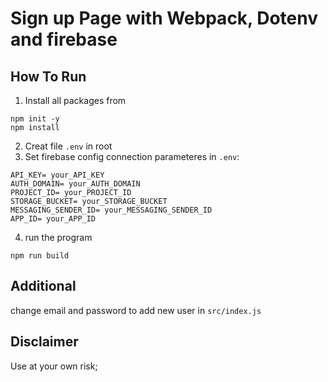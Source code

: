 # Sign up Page with Webpack, Dotenv and firebase

## How To Run

1. Install all packages from

```
npm init -y
npm install
```

2. Creat file `.env` in root
3. Set firebase config connection parameteres in `.env`:

```
API_KEY= your_API_KEY
AUTH_DOMAIN= your_AUTH_DOMAIN
PROJECT_ID= your_PROJECT_ID
STORAGE_BUCKET= your_STORAGE_BUCKET
MESSAGING_SENDER_ID= your_MESSAGING_SENDER_ID
APP_ID= your_APP_ID
```

4. run the program

```
npm run build
```

## Additional

change email and password to add new user in `src/index.js`

## Disclaimer

Use at your own risk;
